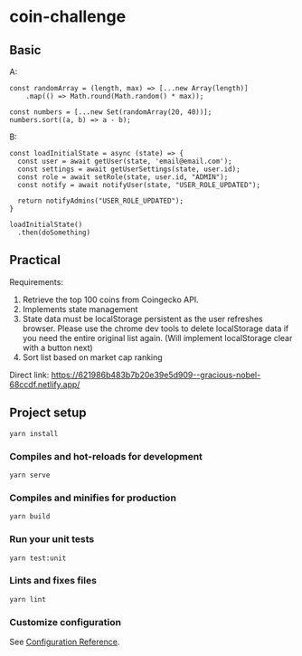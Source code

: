 # coin-challenge

## Basic
A:
```
const randomArray = (length, max) => [...new Array(length)]
    .map(() => Math.round(Math.random() * max));
    
const numbers = [...new Set(randomArray(20, 40))];
numbers.sort((a, b) => a - b);
```

B:
```
const loadInitialState = async (state) => {
  const user = await getUser(state, 'email@email.com');
  const settings = await getUserSettings(state, user.id);
  const role = await setRole(state, user.id, "ADMIN");
  const notify = await notifyUser(state, "USER_ROLE_UPDATED");

  return notifyAdmins("USER_ROLE_UPDATED");
}

loadInitialState()
  .then(doSomething)
```

## Practical
Requirements:
1. Retrieve the top 100 coins from Coingecko API.
2. Implements state management
3. State data must be localStorage persistent as the user refreshes browser. Please use the chrome dev tools to delete localStorage data if you need the entire original list again. (Will implement localStorage clear with a button next)
4. Sort list based on market cap ranking 


Direct link: https://621986b483b7b20e39e5d909--gracious-nobel-68ccdf.netlify.app/

## Project setup
```
yarn install
```

### Compiles and hot-reloads for development
```
yarn serve
```

### Compiles and minifies for production
```
yarn build
```

### Run your unit tests
```
yarn test:unit
```

### Lints and fixes files
```
yarn lint
```

### Customize configuration
See [Configuration Reference](https://cli.vuejs.org/config/).
